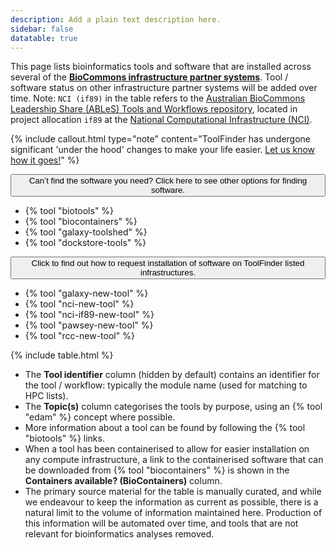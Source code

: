 ```yaml
---
description: Add a plain text description here.
sidebar: false
datatable: true
---
```



This page lists bioinformatics tools and software that are installed across several of the [**BioCommons infrastructure partner systems**](https://support.biocommons.org.au/support/solutions/articles/6000251977-compute-systems-at-the-biocommons-partner-infrastructures). Tool / software status on other infrastructure partner systems will be added over time. Note: `NCI (if89)` in the table refers to the [Australian BioCommons Leadership Share (ABLeS) Tools and Workflows repository](https://australianbiocommons.github.io/ables/if89/), located in project allocation `if89` at the [National Computational Infrastructure (NCI)](https://nci.org.au/).

{% include callout.html type="note" content="ToolFinder has undergone significant 'under the hood' changes to make your life easier.
[Let us know how it goes!](https://forms.gle/DvRPqGWnPVNHtLLVA)" %}

<div class="d-flex flex-column">
  <div class="mb-2">
    <button
      class="btn btn-secondary text-light"
      type="button"
      data-bs-toggle="collapse"
      data-bs-target="#collapse1"
      aria-expanded="false"
      aria-controls="collapseExample"
    >
      Can’t find the software you need? Click here to see other options for
      finding software.
      <i class="fa-solid fa-circle-chevron-down ms-1"></i>
    </button>
    <div class="collapse" id="collapse1">
      <div class="card card-body">
        <ul>
          <li>
            {% tool "biotools" %}
          </li>
          <li>
            {% tool "biocontainers" %}
          </li>
          <li>
            {% tool "galaxy-toolshed" %}
          </li>
          <li>
            {% tool "dockstore-tools" %}
          </li>
        </ul>
      </div>
    </div>
  </div>

  <div>
    <button
      class="btn btn-secondary text-light"
      type="button"
      data-bs-toggle="collapse"
      data-bs-target="#collapse2"
      aria-expanded="false"
      aria-controls="collapseExample"
    >
      Click to find out how to request installation of software on ToolFinder
      listed infrastructures.
      <i class="fa-solid fa-circle-chevron-down ms-1"></i>
    </button>
    <div class="collapse" id="collapse2">
      <div class="card card-body">
        <ul>
          <li>
            {% tool "galaxy-new-tool" %}
          </li>
          <li>
            {% tool "nci-new-tool" %}
          </li>
          <li>
            {% tool "nci-if89-new-tool" %}
          </li>
          <li>
            {% tool "pawsey-new-tool" %}
          </li>
          <li>
            {% tool "rcc-new-tool" %}
          </li>
        </ul>
      </div>
    </div>
  </div>
</div>

<div markdown="0"> 
{% include table.html %}
</div>


- The **Tool identifier** column (hidden by default) contains an identifier for the tool / workflow: typically the module name (used for matching to HPC lists).
- The **Topic(s)** column categorises the tools by purpose, using an {% tool "edam" %} concept where possible. 
- More information about a tool can be found by following the {% tool "biotools" %} links. 
- When a tool has been containerised to allow for easier installation on any compute infrastructure, a link to the containerised software that can be downloaded from {% tool "biocontainers" %} is shown in the **Containers available? (BioContainers)** column. 
- The primary source material for the table is manually curated, and while we endeavour to keep the information as current as possible, there is a natural limit to the volume of information maintained here. Production of this information will be automated over time, and tools that are not relevant for bioinformatics analyses removed.




